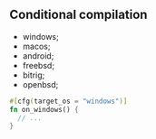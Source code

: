 ## Conditional compilation

- windows;
- macos;
- android;
- freebsd;
- bitrig;
- openbsd;

```rust
#[cfg(target_os = "windows")]
fn on_windows() {
  // ...
}
```
